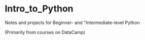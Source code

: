 # Intro_to_Python
Notes and projects for Beginner- and "Intermediate-level Python

(Primarily from courses on DataCamp)
